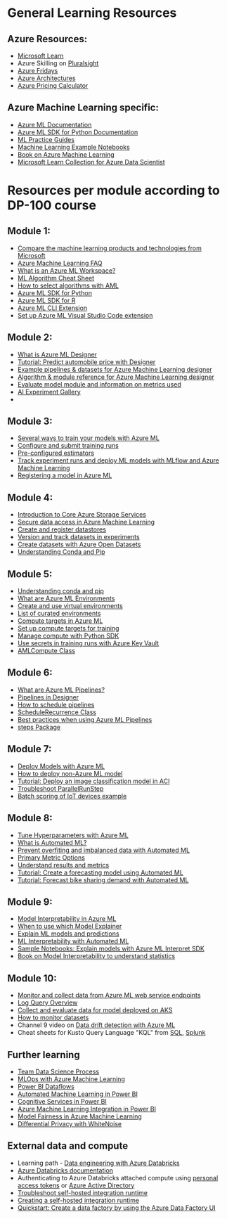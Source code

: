 # General Learning Resources
## Azure Resources:
- [Microsoft Learn](http://www.microsoft.com/learn)
- Azure Skilling on [Pluralsight](https://www.pluralsight.com/partners/microsoft/azure)
- [Azure Fridays](https://azure.microsoft.com/en-us/resources/videos/azure-friday/)
- [Azure Architectures](https://docs.microsoft.com/en-us/azure/architecture/architectures/?)
- [Azure Pricing Calculator](https://azure.microsoft.com/en-in/pricing/calculator/)

## Azure Machine Learning specific:
- [Azure ML Documentation](https://docs.microsoft.com/en-us/azure/machine-learning/)
- [Azure ML SDK for Python Documentation](https://docs.microsoft.com/en-us/python/api/overview/azure/ml/?view=azure-ml-py)
- [ML Practice Guides](https://github.com/nthacker/ML-Practice-Guides)
- [Machine Learning Example Notebooks](https://github.com/Azure/MachineLearningNotebooks)
- [Book on Azure Machine Learning](https://www.amazon.com/Mastering-Azure-Machine-Learning-end/dp/1789807557)
- [Microsoft Learn Collection for Azure Data Scientist](https://docs.microsoft.com/en-us/users/microsoftazuretrainingandcertifications/collections/d1gjs30zwqp3q5)

# Resources per module according to DP-100 course
## Module 1:
- [Compare the machine learning products and technologies from Microsoft](https://docs.microsoft.com/en-us/azure/architecture/data-guide/technology-choices/data-science-and-machine-learning)
- [Azure Machine Learning FAQ](https://github.com/uglide/azure-content/blob/master/articles/machine-learning/machine-learning-faq.md)
- [What is an Azure ML Workspace?](https://docs.microsoft.com/en-us/azure/machine-learning/concept-workspace)
- [ML Algorithm Cheat Sheet](https://docs.microsoft.com/en-us/azure/machine-learning/algorithm-cheat-sheet)
- [How to select algorithms with AML](https://docs.microsoft.com/en-us/azure/machine-learning/how-to-select-algorithms)
- [Azure ML SDK for Python](https://docs.microsoft.com/en-us/python/api/overview/azure/ml/?view=azure-ml-py)
- [Azure ML SDK for R](https://azure.github.io/azureml-sdk-for-r/index.html)
- [Azure ML CLI Extension](https://docs.microsoft.com/en-us/azure/machine-learning/reference-azure-machine-learning-cli)
- [Set up Azure ML Visual Studio Code extension](https://docs.microsoft.com/en-us/azure/machine-learning/tutorial-setup-vscode-extension)

## Module 2:
- [What is Azure ML Designer](https://docs.microsoft.com/en-us/azure/machine-learning/concept-designer)
- [Tutorial: Predict automobile price with Designer](https://docs.microsoft.com/en-us/azure/machine-learning/tutorial-designer-automobile-price-train-score)
- [Example pipelines & datasets for Azure Machine Learning designer](https://docs.microsoft.com/en-us/azure/machine-learning/samples-designer)
- [Algorithm & module reference for Azure Machine Learning designer](https://docs.microsoft.com/en-us/azure/machine-learning/algorithm-module-reference/module-reference)
- [Evaluate model module and information on metrics used](https://docs.microsoft.com/en-us/azure/machine-learning/algorithm-module-reference/evaluate-model)
- [AI Experiment Gallery](https://gallery.azure.ai/experiments)
- 

## Module 3:
- [Several ways to train your models with Azure ML](https://docs.microsoft.com/en-us/azure/machine-learning/concept-train-machine-learning-model)
- [Configure and submit training runs](https://docs.microsoft.com/en-us/azure/machine-learning/how-to-set-up-training-targets)
- [Pre-configured estimators](https://docs.microsoft.com/en-us/python/api/azureml-train-core/azureml.train.estimator?view=azure-ml-py)
- [Track experiment runs and deploy ML models with MLflow and Azure Machine Learning](https://docs.microsoft.com/en-us/azure/machine-learning/how-to-use-mlflow)
- [Registering a model in Azure ML](https://docs.microsoft.com/en-us/azure/machine-learning/how-to-deploy-and-where#registermodel)

## Module 4:
- [Introduction to Core Azure Storage Services](https://docs.microsoft.com/en-us/azure/storage/common/storage-introduction)
- [Secure data access in Azure Machine Learning](https://docs.microsoft.com/en-gb/azure/machine-learning/concept-data#access-data-in-storage)
- [Create and register datastores](https://docs.microsoft.com/en-gb/azure/machine-learning/how-to-access-data#create-and-register-datastores)
- [Version and track datasets in experiments](https://docs.microsoft.com/en-us/azure/machine-learning/how-to-version-track-datasets#register-and-retrieve-dataset-versions)
- [Create datasets with Azure Open Datasets](https://docs.microsoft.com/en-gb/azure/machine-learning/how-to-create-register-datasets#create-datasets-with-azure-open-datasets)
- [Understanding Conda and Pip](https://www.anaconda.com/blog/understanding-conda-and-pip)

## Module 5:

- [Understanding conda and pip](https://www.anaconda.com/understanding-conda-and-pip/)
- [What are Azure ML Environments](https://docs.microsoft.com/en-us/azure/machine-learning/concept-environments)
- [Create and use virtual environments](https://docs.microsoft.com/en-us/azure/machine-learning/how-to-use-environments)
- [List of curated environments](https://docs.microsoft.com/en-us/azure/machine-learning/resource-curated-environments)
- [Compute targets in Azure ML](https://docs.microsoft.com/en-gb/azure/machine-learning/concept-compute-target)
- [Set up compute targets for training](https://docs.microsoft.com/en-us/azure/machine-learning/how-to-set-up-training-targets)
- [Manage compute with Python SDK](https://docs.microsoft.com/en-gb/python/api/azureml-core/azureml.core.compute.amlcompute.amlcompute?view=azure-ml-py)
- [Use secrets in training runs with Azure Key Vault](https://docs.microsoft.com/en-us/azure/machine-learning/how-to-use-secrets-in-runs)
- [AMLCompute Class](https://docs.microsoft.com/en-gb/python/api/azureml-core/azureml.core.compute.amlcompute.amlcompute?view=azure-ml-py)

## Module 6:
- [What are Azure ML Pipelines?](https://docs.microsoft.com/en-us/azure/machine-learning/concept-ml-pipelines)
- [Pipelines in Designer](https://docs.microsoft.com/en-us/azure/machine-learning/concept-designer#pipeline)
- [How to schedule pipelines](https://docs.microsoft.com/en-us/azure/machine-learning/how-to-schedule-pipelines)
- [ScheduleRecurrence Class](https://docs.microsoft.com/en-us/python/api/azureml-pipeline-core/azureml.pipeline.core.schedule.schedulerecurrence?view=azure-ml-py)
- [Best practices when using Azure ML Pipelines](https://docs.microsoft.com/en-us/azure/machine-learning/concept-ml-pipelines#best-practices-when-using-pipelines)
- [steps Package](https://docs.microsoft.com/en-gb/python/api/azureml-pipeline-steps/azureml.pipeline.steps?view=azure-ml-py)

## Module 7:
- [Deploy Models with Azure ML](https://docs.microsoft.com/en-us/azure/machine-learning/how-to-deploy-and-where)
- [How to deploy non-Azure ML model](https://docs.microsoft.com/en-us/azure/machine-learning/how-to-deploy-existing-model)
- [Tutorial: Deploy an image classification model in ACI](https://docs.microsoft.com/en-us/azure/machine-learning/tutorial-deploy-models-with-aml)
- [Troubleshoot ParallelRunStep](https://docs.microsoft.com/en-us/azure/machine-learning/how-to-debug-parallel-run-step)
- [Batch scoring of IoT devices example](https://docs.microsoft.com/en-us/azure/architecture/reference-architectures/ai/batch-scoring-python#:~:text=%20Batch%20scoring%20of%20Python%20machine%20learning%20models,this%20reference%20architecture%20are%20the%20compute...%20More%20)

## Module 8:
- [Tune Hyperparameters with Azure ML](https://docs.microsoft.com/en-us/azure/machine-learning/how-to-tune-hyperparameters)
- [What is Automated ML?](https://docs.microsoft.com/en-us/azure/machine-learning/concept-automated-ml)
- [Prevent overfiting and imbalanced data with Automated ML](https://docs.microsoft.com/en-us/azure/machine-learning/concept-manage-ml-pitfalls)
- [Primary Metric Options](https://docs.microsoft.com/en-gb/azure/machine-learning/how-to-configure-auto-train#primary-metric)
- [Understand results and metrics](https://docs.microsoft.com/en-gb/azure/machine-learning/how-to-understand-automated-ml#regression)
- [Tutorial: Create a forecasting model using Automated ML](https://github.com/microsoft/MCW-Machine-Learning/blob/master/Hands-on%20lab/HOL%20step-by%20step%20-%20Machine%20Learning.md#exercise-1-creating-a-forecast-model-using-automated-machine-learning)
- [Tutorial: Forecast bike sharing demand with Automated ML](https://docs.microsoft.com/en-us/azure/machine-learning/tutorial-automated-ml-forecast)

## Module 9:
- [Model Interpretability in Azure ML](https://docs.microsoft.com/en-us/azure/machine-learning/how-to-machine-learning-interpretability)
- [When to use which Model Explainer](https://docs.microsoft.com/en-us/azure/machine-learning/how-to-machine-learning-interpretability#supported-interpretability-techniques)
- [Explain ML models and predictions](https://docs.microsoft.com/en-us/azure/machine-learning/how-to-machine-learning-interpretability-aml)
- [ML Interpretability with Automated ML](https://docs.microsoft.com/en-gb/azure/machine-learning/how-to-machine-learning-interpretability-automl)
- [Sample Notebooks: Explain models with Azure ML Interpret SDK](https://github.com/Azure/MachineLearningNotebooks/tree/master/how-to-use-azureml/explain-model)
- [Book on Model Interpretability to understand statistics](https://christophm.github.io/interpretable-ml-book/)

## Module 10:
- [Monitor and collect data from Azure ML web service endpoints](https://docs.microsoft.com/en-us/azure/machine-learning/how-to-enable-app-insights)
- [Log Query Overview](https://docs.microsoft.com/en-gb/azure/azure-monitor/log-query/log-query-overview)
- [Collect and evaluate data for model deployed on AKS](https://docs.microsoft.com/en-us/azure/machine-learning/how-to-enable-data-collection)
- [How to monitor datasets](https://docs.microsoft.com/en-gb/azure/machine-learning/how-to-monitor-datasets)
- Channel 9 video on [Data drift detection with Azure ML](https://channel9.msdn.com/Shows/AI-Show/Drift)
- Cheat sheets for Kusto Query Language "KQL" from [SQL](https://docs.microsoft.com/en-us/azure/data-explorer/kusto/query/sqlcheatsheet), [Splunk](https://docs.microsoft.com/en-us/azure/data-explorer/kusto/query/splunk-cheat-sheet)

## Further learning
- [Team Data Science Process](https://docs.microsoft.com/en-us/azure/machine-learning/team-data-science-process/overview)
- [MLOps with Azure Machine Learning](https://docs.microsoft.com/en-us/azure/machine-learning/concept-model-management-and-deployment)
- [Power BI Dataflows](https://docs.microsoft.com/en-us/power-bi/service-dataflows-create-use)
- [Automated Machine Learning in Power BI](https://docs.microsoft.com/en-us/power-bi/service-machine-learning-automated)
- [Cognitive Services in Power BI](https://docs.microsoft.com/en-us/power-bi/service-cognitive-services)
- [Azure Machine Learning Integration in Power BI](https://docs.microsoft.com/en-us/power-bi/service-machine-learning-integration)
- [Model Fairness in Azure Machine Learning](https://docs.microsoft.com/en-us/azure/machine-learning/concept-fairness-ml)
- [Differential Privacy with WhiteNoise](https://docs.microsoft.com/en-us/azure/machine-learning/concept-differential-privacy)

## External data and compute
- Learning path - [Data engineering with Azure Databricks
](https://docs.microsoft.com/en-us/learn/paths/data-engineer-azure-databricks/)
- [Azure Databricks documentation](https://docs.microsoft.com/en-us/azure/databricks/)
- Authenticating to Azure Databricks attached compute using [personal access tokens](https://docs.microsoft.com/en-us/azure/databricks/dev-tools/api/latest/authentication) or [Azure Active Directory](https://docs.microsoft.com/en-us/azure/databricks/dev-tools/api/latest/aad/service-prin-aad-token)
- [Troubleshoot self-hosted integration runtime
](https://docs.microsoft.com/en-us/azure/data-factory/self-hosted-integration-runtime-troubleshoot-guide)
- [Creating a self-hosted integration runtime](https://docs.microsoft.com/en-us/azure/data-factory/create-self-hosted-integration-runtime)
- [Quickstart: Create a data factory by using the Azure Data Factory UI
](https://docs.microsoft.com/en-us/azure/data-factory/quickstart-create-data-factory-portal)




